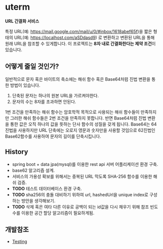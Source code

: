 # uterm
**URL 간결화 서비스**

특정 URL(예: https://mail.google.com/mail/u/0/#inbox/1618abef65f)을 짧은 형태의 URL(예: https://localhost.com/aSDdasd9) 로 변환하고
변환된 URL을 통해 원래 URL을 참조할 수 있게합니다. 이 프로젝트는 **8자 내로 간결화한다는 제약 조건**이 있습니다. 

## 어떻게 줄일 것인가?
일반적으로 문자 혹은 바이트의 축소에는 해쉬 함수 혹은 Base64처럼 진법 변환을 통한 방법이 있습니다.

1. 단축된 문자는 하나의 원본 URL을 가르켜야한다.
2. 문자의 수는 8자를 초과하면 안된다.

1번 조건을 만족하는 해쉬 함수는 암호학적 목적으로 사용되는 해쉬 함수들이 만족하지만 그러한 해쉬 함수들은 2번 조건을 만족하지 못합니다.
반면 Base64처럼 진법 변환을 통한 값은 오직 하나의 값을 뜻하는 단사 함수의 성질을 갖게 됩니다. Base64는 64진법을 사용하지만 URL 단축에는 오로지
영문과 숫자만을 사용할 것임으로 62진법인 Base62함수를 사용하여 문자의 길이를 단축시킵니다.

## History
* spring boot + data jpa(mysql)를 이용한 rest api 서버 어플리케이션 환경 구축.
* base62 알고리즘 설계.
* 서비스의 가용성 확보를 위해서는 중복된 URL 막도록 SHA-256 함수를 이용한 해쉬 검증.
* **TODO** 테스트 데이터베이스 환경 구축.
* **TODO** sha256의 충돌 대비하기 위하여 url, hashedUrl을 unique index로 구성하는 방안을 생각해보기.
* **TODO** 삭제 혹은 여타 다른 이유로 공백이 되는 id값을 다시 채우기 위해 참조 빈도수를 이용한 공간 할당 알고리즘이 필요하게됨.

## 개발참조
* [Testing](doc/TESTING.md)